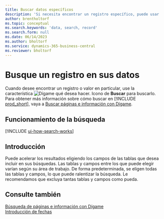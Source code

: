 ```yaml
---
title: Buscar datos específicos
description: 'Si necesita encontrar un registro específico, puede usar Buscar.'
author: brentholtorf
ms.topic: conceptual
ms.search.keywords: 'data, search, record'
ms.search.form: null
ms.date: 06/14/2023
ms.author: bholtorf
ms.service: dynamics-365-business-central
ms.reviewer: bholtorf
---
```


# Busque un registro en sus datos

Cuando desee encontrar un registro o valor en particular, use la característica ![Dígame qué desea hacer.](media/ui-search/search.png "Buscar página o informe") Icono de **Buscar** para buscarlo. Para obtener más información sobre cómo buscar en [!INCLUDE [prod_short](includes/prod_short.md)], vaya a [Buscar páginas e información con Dígame](ui-search.md).

## Funcionamiento de la búsqueda

[!INCLUDE [ui-how-search-works](includes/ui-how-search-works.md)]

## Introducción

Puede acelerar los resultados eligiendo los campos de las tablas que desea incluir en sus búsquedas. Las tablas y campos entre los que puede elegir varían según su área de trabajo. De forma predeterminada, se eligen todas las tablas y campos, lo que puede ralentizar la búsqueda. Le recomendamos que excluya tantas tablas y campos como pueda.

## Consulte también

[Búsqueda de páginas e información con Dígame](ui-search.md)  
[Introducción de fechas](ui-enter-data.md)  
